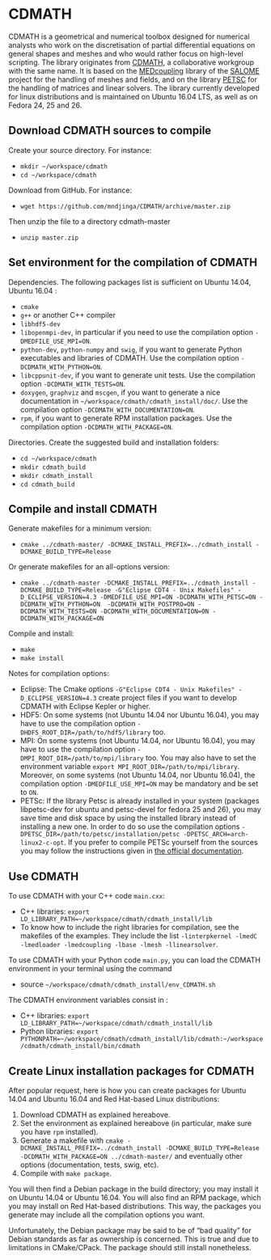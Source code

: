 CDMATH
======

CDMATH is a geometrical and numerical toolbox designed for numerical analysts who work on the discretisation of partial differential equations on general shapes and meshes and who would rather focus on high-level scripting. The library originates from [CDMATH](http://cdmath.jimdo.com), a collaborative workgroup with the same name. It is based on the [MEDcoupling](http://docs.salome-platform.org/latest/dev/MEDCoupling/index.html) library of the [SALOME](http://www.salome-platform.org/) project for the handling of meshes and fields, and on the library [PETSC](https://www.mcs.anl.gov/petsc/) for the handling of matrices and linear solvers. The library currently developed for linux distributions and is maintained on Ubuntu 16.04 LTS, as well as on Fedora 24, 25 and 26.


Download CDMATH sources to compile
----------------------------------

Create your source directory. For instance:
* `mkdir ~/workspace/cdmath`
* `cd ~/workspace/cdmath`

Download from GitHub. For instance:
* `wget https://github.com/mndjinga/CDMATH/archive/master.zip`

Then unzip the file to a directory cdmath-master
* `unzip master.zip`


Set environment for the compilation of CDMATH
---------------------------------------------
Dependencies. The following packages list is sufficient on Ubuntu 14.04, Ubuntu 16.04 :

 - `cmake`
 - `g++` or another C++ compiler
 - `libhdf5-dev`
 - `libopenmpi-dev`, in particular if you need to use the compilation option `-DMEDFILE_USE_MPI=ON`.
 - `python-dev`, `python-numpy` and `swig`, if you want to generate Python executables and libraries of CDMATH. Use the compilation option `-DCDMATH_WITH_PYTHON=ON`.
 - `libcppunit-dev`, if you want to generate unit tests. Use the compilation option `-DCDMATH_WITH_TESTS=ON`.
 - `doxygen`, `graphviz` and `mscgen`, if you want to generate a nice documentation in `~/workspace/cdmath/cdmath_install/doc/`. Use the compilation option `-DCDMATH_WITH_DOCUMENTATION=ON`.
 - `rpm`, if you want to generate RPM installation packages. Use the compilation option `-DCDMATH_WITH_PACKAGE=ON`.

Directories. Create the suggested build and installation folders:
* `cd ~/workspace/cdmath`
* `mkdir cdmath_build`
* `mkdir cdmath_install`
* `cd cdmath_build`


Compile and install CDMATH
--------------------------
Generate makefiles for a minimum version:
* `cmake ../cdmath-master/ -DCMAKE_INSTALL_PREFIX=../cdmath_install -DCMAKE_BUILD_TYPE=Release`

Or generate makefiles for an all-options version:
* `cmake ../cdmath-master -DCMAKE_INSTALL_PREFIX=../cdmath_install -DCMAKE_BUILD_TYPE=Release -G"Eclipse CDT4 - Unix Makefiles" -D_ECLIPSE_VERSION=4.3 -DMEDFILE_USE_MPI=ON -DCDMATH_WITH_PETSC=ON -DCDMATH_WITH_PYTHON=ON  -DCDMATH_WITH_POSTPRO=ON -DCDMATH_WITH_TESTS=ON -DCDMATH_WITH_DOCUMENTATION=ON -DCDMATH_WITH_PACKAGE=ON`

Compile and install:
* `make`
* `make install`

Notes for compilation options:
* Eclipse: The Cmake options `-G"Eclipse CDT4 - Unix Makefiles" -D_ECLIPSE_VERSION=4.3` create project files if you want to develop CDMATH with Eclipse Kepler or higher.
* HDF5: On some systems (not Ubuntu 14.04 nor Ubuntu 16.04), you may have to use the compilation option `-DHDF5_ROOT_DIR=/path/to/hdf5/library` too.
* MPI: On some systems (not Ubuntu 14.04, nor Ubuntu 16.04), you may have to use the compilation option `-DMPI_ROOT_DIR=/path/to/mpi/library` too. You may also have to set the environment variable `export MPI_ROOT_DIR=/path/to/mpi/library`. Moreover, on some systems (not Ubuntu 14.04, nor Ubuntu 16.04), the compilation option `-DMEDFILE_USE_MPI=ON` may be mandatory and be set to `ON`.
* PETSc: If the library Petsc is already installed in your system (packages libpetsc-dev for ubuntu and petsc-devel for fedora 25 and 26), you may save time and disk space by using the installed library instead of installing a new one. In order to do so use the compilation options `-DPETSC_DIR=/path/to/petsc/installation/petsc -DPETSC_ARCH=arch-linux2-c-opt`. If you prefer to compile PETSc yourself from the sources you may follow the instructions given in [the official documentation](http://www.mcs.anl.gov/petsc/documentation/installation.html).


Use CDMATH
----------
To use CDMATH with your C++ code `main.cxx`:
 * C++ libraries: `export LD_LIBRARY_PATH=~/workspace/cdmath/cdmath_install/lib`
 * To know how to include the right libraries for compilation, see the makefiles of the examples. They include the list `-linterpkernel -lmedC -lmedloader -lmedcoupling -lbase -lmesh -llinearsolver`.

To use CDMATH with your Python code `main.py`, you can load the CDMATH environment in your terminal using the command
 * source `~/workspace/cdmath/cdmath_install/env_CDMATH.sh`

The CDMATH environment variables consist in :
 * C++ libraries: `export LD_LIBRARY_PATH=~/workspace/cdmath/cdmath_install/lib`
 * Python libraries: `export PYTHONPATH=~/workspace/cdmath/cdmath_install/lib/cdmath:~/workspace/cdmath/cdmath_install/bin/cdmath`

Create Linux installation packages for CDMATH
---------------------------------------------
After popular request, here is how you can create packages for Ubuntu 14.04 and Ubuntu 16.04 and Red Hat-based Linux distributions:

1. Download CDMATH as explained hereabove.
2. Set the environment as explained hereabove (in particular, make sure you have `rpm` installed).
3. Generate a makefile with `cmake -DCMAKE_INSTALL_PREFIX=../cdmath_install -DCMAKE_BUILD_TYPE=Release -DCDMATH_WITH_PACKAGE=ON ../cdmath-master/` and eventually other options (documentation, tests, swig, etc).
4. Compile with `make package`.

You will then find a Debian package in the build directory; you may install it on Ubuntu 14.04 or Ubuntu 16.04. You will also find an RPM package, which you may install on Red Hat-based distributions. This way, the packages you generate may include all the compilation options you want.

Unfortunately, the Debian package may be said to be of “bad quality” for Debian standards as far as ownership is concerned. This is true and due to limitations in CMake/CPack. The package should still install nonetheless.
